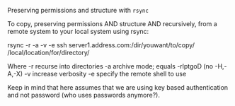 Preserving permissions and structure with `rsync`

To copy, preserving permissions AND structure AND recursively, from a remote system to your local system using rsync:

rsync -r -a -v -e ssh server1.address.com:/dir/youwant/to/copy/ /local/location/for/directory/

Where
-r      recurse into directories
-a  	archive mode; equals -rlptgoD (no -H,-A,-X)
-v		increase verbosity
-e 		specify the remote shell to use

Keep in mind that here assumes that we are using key based authentication and not password (who uses passwords anymore?).  
